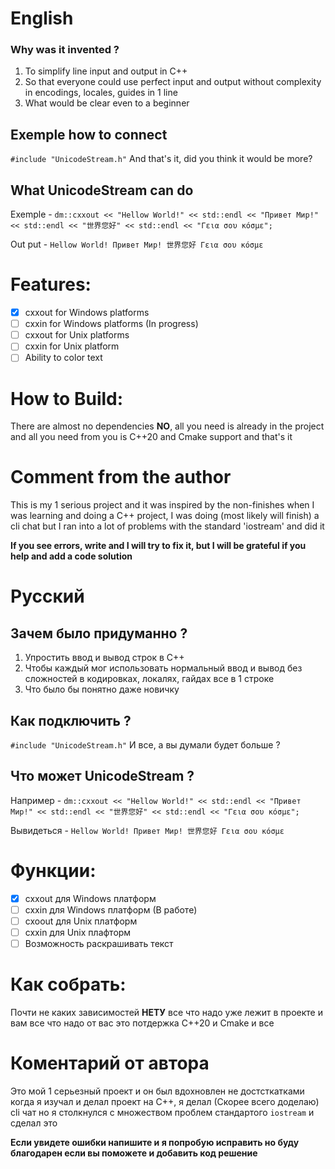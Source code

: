 # English 
### Why was it invented ?
1. To simplify line input and output in C++
2. So that everyone could use perfect input and output without complexity in encodings, locales, guides in 1 line
3. What would be clear even to a beginner

## Exemple how to connect
`#include "UnicodeStream.h"` And that's it, did you think it would be more?

## What UnicodeStream can do
Exemple - ` dm::cxxout << "Hellow World!" << std::endl << "Привет Мир!" << std::endl << "世界您好" << std::endl << "Γεια σου κόσμε"; `

Out put - `Hellow World!
Привет Мир!
世界您好
Γεια σου κόσμε`
# Features:
- [x] cxxout for Windows platforms
- [ ] cxxin for Windows platforms (In progress)
- [ ] cxxout for Unix platforms
- [ ] cxxin for Unix platform
- [ ] Ability to color text

# How to Build: 
There are almost no dependencies **NO**, all you need is already in the project and all you need from you is C++20 and Cmake support and that's it

# Comment from the author
 This is my 1 serious project and it was inspired by the non-finishes when I was learning and doing a C++ project, I was doing (most likely will finish) a cli chat but I ran into a lot of problems with the standard 'iostream' and did it
 
  **If you see errors, write and I will try to fix it, but I will be grateful if you help and add a code solution**

# Русский
## Зачем было придуманно ?
 1. Упростить ввод и вывод строк в C++ 
 2. Чтобы каждый мог использовать нормальный ввод и вывод без сложностей в кодировках, локалях, гайдах все в 1 строке
 3. Что было бы понятно даже новичку
 ## Как подключить ? 
 `#include "UnicodeStream.h"` И все, а вы думали будет больше ?

## Что может UnicodeStream ?
Например - ` dm::cxxout << "Hellow World!" << std::endl << "Привет Мир!" << std::endl << "世界您好" << std::endl << "Γεια σου κόσμε"; `

Вывидеться - `Hellow World!
Привет Мир!
世界您好
Γεια σου κόσμε`
# Функции:
- [x] cxxout для Windows платформ
- [ ] cxxin для Windows платформ (В работе)
- [ ] cxoout для Unix платформ
- [ ] cxxin для Unix плафторм 
- [ ] Возможность раскрашивать текст
# Как собрать:
Почти не каких зависимостей **НЕТУ** все что надо уже лежит в проекте и вам все что надо от вас это потдержка C++20 и Cmake и все
# Коментарий от автора
Это мой 1 серьезный проект и он был вдохновлен не достсткатками когда я изучал и делал проект на C++, я делал (Скорее всего доделаю) cli чат но я столкнулся с множеством проблем стандартого ` iostream ` и сделал это

**Если увидете ошибки напишите и я попробую исправить но буду благодарен если вы поможете и добавить код решение**